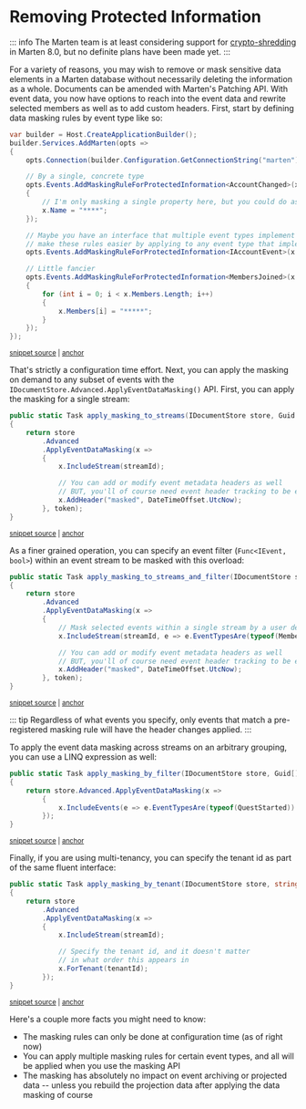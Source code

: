 # Removing Protected Information <Badge type="tip" text="7.31" />

::: info
The Marten team is at least considering support for [crypto-shredding](https://en.wikipedia.org/wiki/Crypto-shredding) in Marten 8.0,
but no definite plans have been made yet.
:::

For a variety of reasons, you may wish to remove or mask sensitive data elements in a Marten database without necessarily deleting the information as a whole. Documents can be amended
with Marten's Patching API. With event data, you now have options to reach into the event data and rewrite selected
members as well as to add custom headers. First, start by defining data masking rules by event type like so:

<!-- snippet: sample_defining_masking_rules -->
<a id='snippet-sample_defining_masking_rules'></a>
```cs
var builder = Host.CreateApplicationBuilder();
builder.Services.AddMarten(opts =>
{
    opts.Connection(builder.Configuration.GetConnectionString("marten"));

    // By a single, concrete type
    opts.Events.AddMaskingRuleForProtectedInformation<AccountChanged>(x =>
    {
        // I'm only masking a single property here, but you could do as much as you want
        x.Name = "****";
    });

    // Maybe you have an interface that multiple event types implement that would help
    // make these rules easier by applying to any event type that implements this interface
    opts.Events.AddMaskingRuleForProtectedInformation<IAccountEvent>(x => x.Name = "****");

    // Little fancier
    opts.Events.AddMaskingRuleForProtectedInformation<MembersJoined>(x =>
    {
        for (int i = 0; i < x.Members.Length; i++)
        {
            x.Members[i] = "*****";
        }
    });
});
```
<sup><a href='https://github.com/JasperFx/marten/blob/master/src/EventSourcingTests/removing_protected_information.cs#L475-L503' title='Snippet source file'>snippet source</a> | <a href='#snippet-sample_defining_masking_rules' title='Start of snippet'>anchor</a></sup>
<!-- endSnippet -->

That's strictly a configuration time effort. Next, you can apply the masking on demand to any subset of events with 
the `IDocumentStore.Advanced.ApplyEventDataMasking()` API. First, you can apply the masking for a single stream:

<!-- snippet: sample_apply_masking_to_a_single_stream -->
<a id='snippet-sample_apply_masking_to_a_single_stream'></a>
```cs
public static Task apply_masking_to_streams(IDocumentStore store, Guid streamId, CancellationToken token)
{
    return store
        .Advanced
        .ApplyEventDataMasking(x =>
        {
            x.IncludeStream(streamId);

            // You can add or modify event metadata headers as well
            // BUT, you'll of course need event header tracking to be enabled
            x.AddHeader("masked", DateTimeOffset.UtcNow);
        }, token);
}
```
<sup><a href='https://github.com/JasperFx/marten/blob/master/src/EventSourcingTests/removing_protected_information.cs#L506-L522' title='Snippet source file'>snippet source</a> | <a href='#snippet-sample_apply_masking_to_a_single_stream' title='Start of snippet'>anchor</a></sup>
<!-- endSnippet -->

As a finer grained operation, you can specify an event filter (`Func<IEvent, bool>`) within an event stream to be masked with
this overload:

<!-- snippet: sample_apply_masking_to_a_single_stream_and_filter -->
<a id='snippet-sample_apply_masking_to_a_single_stream_and_filter'></a>
```cs
public static Task apply_masking_to_streams_and_filter(IDocumentStore store, Guid streamId, CancellationToken token)
{
    return store
        .Advanced
        .ApplyEventDataMasking(x =>
        {
            // Mask selected events within a single stream by a user defined criteria
            x.IncludeStream(streamId, e => e.EventTypesAre(typeof(MembersJoined), typeof(MembersDeparted)));

            // You can add or modify event metadata headers as well
            // BUT, you'll of course need event header tracking to be enabled
            x.AddHeader("masked", DateTimeOffset.UtcNow);
        }, token);
}
```
<sup><a href='https://github.com/JasperFx/marten/blob/master/src/EventSourcingTests/removing_protected_information.cs#L524-L541' title='Snippet source file'>snippet source</a> | <a href='#snippet-sample_apply_masking_to_a_single_stream_and_filter' title='Start of snippet'>anchor</a></sup>
<!-- endSnippet -->

::: tip
Regardless of what events you specify, only events that match a pre-registered masking rule will have the header changes
applied.
:::

To apply the event data masking across streams on an arbitrary grouping, you can use a LINQ expression as well:

<!-- snippet: sample_apply_masking_by_filter -->
<a id='snippet-sample_apply_masking_by_filter'></a>
```cs
public static Task apply_masking_by_filter(IDocumentStore store, Guid[] streamIds)
{
    return store.Advanced.ApplyEventDataMasking(x =>
        {
            x.IncludeEvents(e => e.EventTypesAre(typeof(QuestStarted)) && e.StreamId.IsOneOf(streamIds));
        });
}
```
<sup><a href='https://github.com/JasperFx/marten/blob/master/src/EventSourcingTests/removing_protected_information.cs#L544-L554' title='Snippet source file'>snippet source</a> | <a href='#snippet-sample_apply_masking_by_filter' title='Start of snippet'>anchor</a></sup>
<!-- endSnippet -->

Finally, if you are using multi-tenancy, you can specify the tenant id as part of the same fluent interface:

<!-- snippet: sample_apply_masking_with_multi_tenancy -->
<a id='snippet-sample_apply_masking_with_multi_tenancy'></a>
```cs
public static Task apply_masking_by_tenant(IDocumentStore store, string tenantId, Guid streamId)
{
    return store
        .Advanced
        .ApplyEventDataMasking(x =>
        {
            x.IncludeStream(streamId);

            // Specify the tenant id, and it doesn't matter
            // in what order this appears in
            x.ForTenant(tenantId);
        });
}
```
<sup><a href='https://github.com/JasperFx/marten/blob/master/src/EventSourcingTests/removing_protected_information.cs#L556-L572' title='Snippet source file'>snippet source</a> | <a href='#snippet-sample_apply_masking_with_multi_tenancy' title='Start of snippet'>anchor</a></sup>
<!-- endSnippet -->

Here's a couple more facts you might need to know:

* The masking rules can only be done at configuration time (as of right now)
* You can apply multiple masking rules for certain event types, and all will be applied when you use the masking API
* The masking has absolutely no impact on event archiving or projected data -- unless you rebuild the projection data after applying the data masking of course
